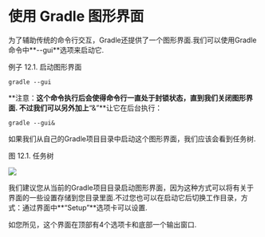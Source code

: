 # 使用 Gradle 图形界面

为了辅助传统的命令行交互，Gradle还提供了一个图形界面.我们可以使用Gradle命令中**--gui**选项来启动它.

例子 12.1. 启动图形界面

    gradle --gui

**注意：**这个命令执行后会使得命令行一直处于封锁状态，直到我们关闭图形界面.
不过我们可以另外加上**“&”**让它在后台执行：

    gradle --gui&

如果我们从自己的Gradle项目目录中启动这个图形界面，我们应该会看到任务树.

图 12.1. 任务树

![](http://gradle.org/docs/current/userguide/img/guiTaskTree.png)

我们建议您从当前的Gradle项目目录启动图形界面，因为这种方式可以将有关于界面的一些设置存储到您目录里面.不过您也可以在启动它后切换工作目录，方式：通过界面中**“Setup”**选项卡可以设置.

如您所见，这个界面在顶部有4个选项卡和底部一个输出窗口.

